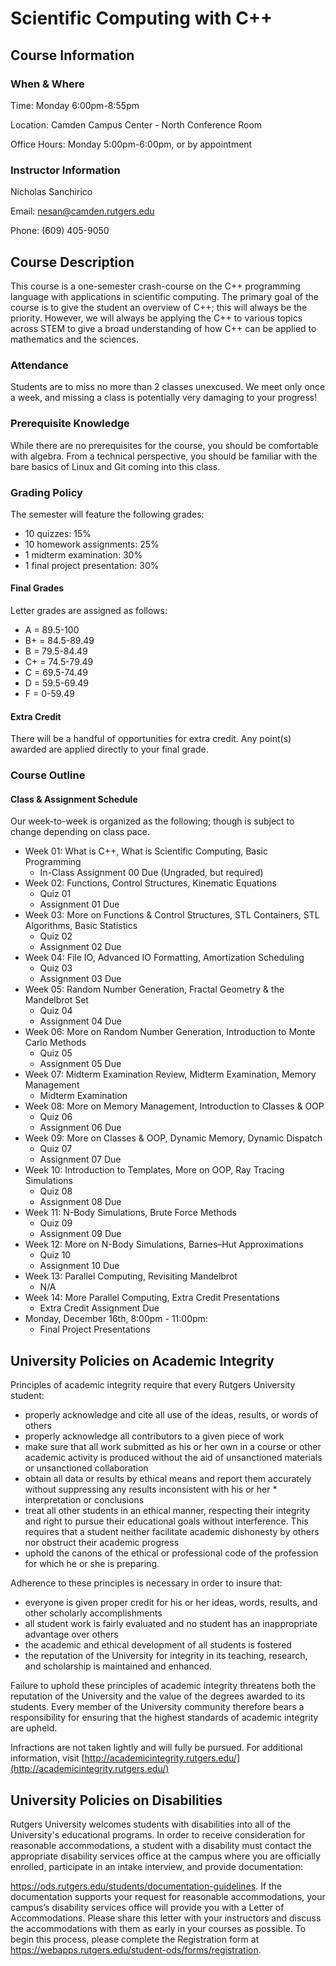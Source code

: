 # Scientific Computing with C++

## Course Information

### When & Where

Time: Monday 6:00pm-8:55pm

Location: Camden Campus Center - North Conference Room

Office Hours: Monday 5:00pm-6:00pm, or by appointment

### Instructor Information

Nicholas Sanchirico

Email: nesan@camden.rutgers.edu

Phone: (609) 405-9050

## Course Description

This course is a one-semester crash-course on the C++ programming language with applications in scientific computing. The primary goal of the course is to give the student an overview of C++; this will always be the priority. However, we will always be applying the C++ to various topics across STEM to give a broad understanding of how C++ can be applied to mathematics and the sciences.

### Attendance

Students are to miss no more than 2 classes unexcused. We meet only once a week, and missing a class is potentially very damaging to your progress!

### Prerequisite Knowledge

While there are no prerequisites for the course, you should be comfortable with algebra. From a technical perspective, you should be familiar with the bare basics of Linux and Git coming into this class.

### Grading Policy

The semester will feature the following grades:
* 10 quizzes: 15%
* 10 homework assignments: 25%
* 1 midterm examination: 30%
* 1 final project presentation: 30%

#### Final Grades

Letter grades are assigned as follows:
* A = 89.5-100
* B+ = 84.5-89.49
* B = 79.5-84.49
* C+ = 74.5-79.49
* C = 69.5-74.49
* D = 59.5-69.49
* F = 0-59.49

#### Extra Credit

There will be a handful of opportunities for extra credit. Any point(s) awarded are applied directly to your final grade.

### Course Outline

#### Class & Assignment Schedule

Our week-to-week is organized as the following; though is subject to change depending on class pace.

* Week 01: What is C++, What is Scientific Computing, Basic Programming
   * In-Class Assignment 00 Due (Ungraded, but required)
* Week 02: Functions, Control Structures, Kinematic Equations
   * Quiz 01
   * Assignment 01 Due
* Week 03: More on Functions & Control Structures, STL Containers, STL Algorithms, Basic Statistics
   * Quiz 02
   * Assignment 02 Due
* Week 04: File IO, Advanced IO Formatting, Amortization Scheduling
   * Quiz 03
   * Assignment 03 Due
* Week 05: Random Number Generation, Fractal Geometry & the Mandelbrot Set
   * Quiz 04
   * Assignment 04 Due
* Week 06: More on Random Number Generation, Introduction to Monte Carlo Methods
   * Quiz 05
   * Assignment 05 Due
* Week 07: Midterm Examination Review, Midterm Examination, Memory Management
   * Midterm Examination
* Week 08: More on Memory Management, Introduction to Classes & OOP
   * Quiz 06
   * Assignment 06 Due
* Week 09: More on Classes & OOP, Dynamic Memory, Dynamic Dispatch
   * Quiz 07
   * Assignment 07 Due
* Week 10: Introduction to Templates, More on OOP, Ray Tracing Simulations
   * Quiz 08
   * Assignment 08 Due
* Week 11: N-Body Simulations, Brute Force Methods
   * Quiz 09
   * Assignment 09 Due
* Week 12: More on N-Body Simulations, Barnes–Hut Approximations
   * Quiz 10
   * Assignment 10 Due
* Week 13: Parallel Computing, Revisiting Mandelbrot
   * N/A
* Week 14: More Parallel Computing, Extra Credit Presentations
   * Extra Credit Assignment Due
* Monday, December 16th, 8:00pm - 11:00pm:
   * Final Project Presentations

## University Policies on Academic Integrity

Principles of academic integrity require that every Rutgers University student:

* properly acknowledge and cite all use of the ideas, results, or words of others
* properly acknowledge all contributors to a given piece of work
* make sure that all work submitted as his or her own in a course or other academic activity is produced without the aid of unsanctioned materials or unsanctioned collaboration
* obtain all data or results by ethical means and report them accurately without suppressing any results inconsistent with his or her * interpretation or conclusions
* treat all other students in an ethical manner, respecting their integrity and right to pursue their educational goals without interference. This requires that a student neither facilitate academic dishonesty by others nor obstruct their academic progress
* uphold the canons of the ethical or professional code of the profession for which he or she is preparing.

Adherence to these principles is necessary in order to insure that:
* everyone is given proper credit for his or her ideas, words, results, and other scholarly accomplishments
* all student work is fairly evaluated and no student has an inappropriate advantage over others
* the academic and ethical development of all students is fostered
* the reputation of the University for integrity in its teaching, research, and scholarship is maintained and enhanced.

Failure to uphold these principles of academic integrity threatens both the reputation of the University and the value of the degrees awarded to its students. Every member of the University community therefore bears a responsibility for ensuring that the highest standards of academic integrity are upheld.

Infractions are not taken lightly and will fully be pursued. For additional information, visit [http://academicintegrity.rutgers.edu/](http://academicintegrity.rutgers.edu/)

## University Policies on Disabilities

Rutgers University welcomes students with disabilities into all of the University's educational programs. In order to receive consideration for reasonable accommodations, a student with a disability must contact the appropriate disability services office at the campus where you are officially enrolled, participate in an intake interview, and provide documentation:

https://ods.rutgers.edu/students/documentation-guidelines. If the documentation supports your request for reasonable accommodations, your campus’s disability services office will provide you with a Letter of Accommodations. Please share this letter with your instructors and discuss the accommodations with them as early in your courses as possible. To begin this process, please complete the Registration form at https://webapps.rutgers.edu/student-ods/forms/registration.
